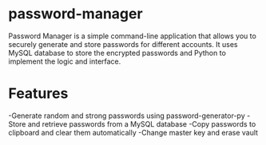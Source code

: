 # password-manager

Password Manager is a simple command-line application that allows you to securely generate and store passwords for different accounts. It uses MySQL database to store the encrypted passwords and Python to implement the logic and interface.

# Features
-Generate random and strong passwords using password-generator-py
-Store and retrieve passwords from a MySQL database 
-Copy passwords to clipboard and clear them automatically
-Change master key and erase vault

